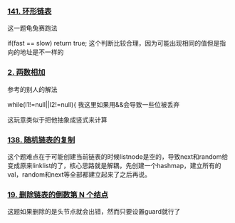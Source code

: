 ### [141. 环形链表](https://leetcode.cn/problems/linked-list-cycle/)

这一题龟兔赛跑法

 if(fast == slow) return true; 这个判断比较合理，因为可能出现相同的值但是指向的地址是不一样的

### [2. 两数相加](https://leetcode.cn/problems/add-two-numbers/)

参考的别人的解法

while(l1!=null||l2!=null){ 我这里如果用&&会导致一些位被丢弃

这玩意类似于把他抽象成竖式来计算

### [138. 随机链表的复制](https://leetcode.cn/problems/copy-list-with-random-pointer/)

这个题难点在于可能创建当前链表的时候listnode是空的，导致next和random给变成原来linklist的了，核心思路就是解耦，先创建一个hashmap，建立所有的val，random和next等全部都建立起来了之后再说。

### [19. 删除链表的倒数第 N 个结点](https://leetcode.cn/problems/remove-nth-node-from-end-of-list/)

这题如果删除的是头节点就会出错，然而只要设置guard就行了

